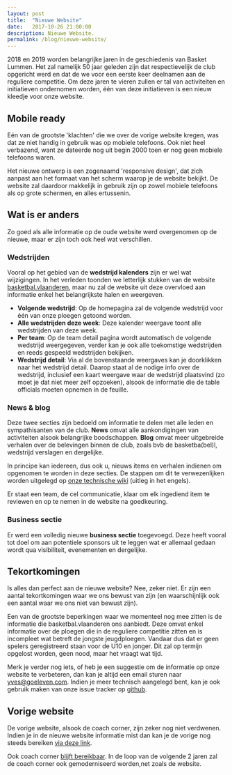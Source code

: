 ```yaml
---
layout: post
title:  "Nieuwe Website"
date:   2017-10-26 21:00:00
description: Nieuwe Website.
permalink: /blog/nieuwe-website/
---
```


2018 en 2019 worden belangrijke jaren in de geschiedenis van Basket Lummen. Het zal namelijk 50 jaar geleden zijn dat respectievelijk de club opgericht werd en dat de we voor een eerste keer deelnamen aan de reguliere competitie. Om deze jaren te vieren zullen er tal van activiteiten en initiatieven ondernomen worden, één van deze initiatieven is een nieuw kleedje voor onze website.

## Mobile ready

Eén van de grootste 'klachten' die we over de vorige website kregen, was dat ze niet handig in gebruik was op mobiele telefoons. Ook niet heel verbazend, want ze dateerde nog uit begin 2000 toen er nog geen mobiele telefoons waren.

Het nieuwe ontwerp is een zogenaamd 'responsive design', dat zich aanpast aan het formaat van het scherm waarop je de website bekijkt. De website zal daardoor makkelijk in gebruik zijn op zowel mobiele telefoons als op grote schermen, en alles ertussenin.

## Wat is er anders

Zo goed als alle informatie op de oude website werd overgenomen op de nieuwe, maar er zijn toch ook heel wat verschillen.

### Wedstrijden

Vooral op het gebied van de **wedstrijd kalenders** zijn er wel wat wijzigingen. In het verleden toonden we letterlijk stukken van de website [basketbal.vlaanderen](http://www.basketbal.vlaanderen/), maar nu zal de website uit deze overvloed aan informatie enkel het belangrijkste halen en weergeven.

* **Volgende wedstrijd**: Op de homepagina zal de volgende wedstrijd voor één van onze ploegen getoond worden.
* **Alle wedstrijden deze week**: Deze kalender weergave toont alle wedstrijden van deze week.
* **Per team**: Op de team detail pagina wordt automatisch de volgende wedstrijd weergegeven, verder kan je ook alle toekomstige wedstrijden en reeds gespeeld wedstrijden bekijken.
* **Wedstrijd detail**: Via al de bovenstaande weergaves kan je doorklikken naar het wedstrijd detail. Daarop staat al de nodige info over de wedstrijd, inclusief een kaart weergave waar de wedstrijd plaatsvind (zo moet je dat niet meer zelf opzoeken), alsook de informatie die de table officials moeten opnemen in de feuille.

### News & blog

Deze twee secties zijn bedoeld om informatie te delen met alle leden en sympathisanten van de club. **News** omvat alle aankondigingen van activiteiten alsook belangrijke boodschappen. **Blog** omvat meer uitgebreide verhalen over de belevingen binnen de club, zoals bvb de basketba(bel)l, wedstrijd verslagen en dergelijke.

In principe kan iedereen, dus ook u, nieuws items en verhalen indienen om opgenomen te worden in deze secties. De stappen om dit te verwezenlijken worden uitgelegd op [onze technische wiki](https://github.com/yvesgoeleven/BasketLummen/wiki) (uitleg in het engels).

Er staat een team, de cel communicatie, klaar om elk ingediend item te reviewen en op te nemen in de website na goedkeuring.

### Business sectie

Er werd een volledig nieuwe **business sectie** toegevoegd. Deze heeft vooral tot doel om aan potentiele sponsors uit te leggen wat er allemaal gedaan wordt qua visibiliteit, evenementen en dergelijke.

## Tekortkomingen

Is alles dan perfect aan de nieuwe website? Nee, zeker niet. Er zijn een aantal tekortkomingen waar we ons bewust van zijn (en waarschijnlijk ook een aantal waar we ons niet van bewust zijn).

Een van de grootste beperkingen waar we momenteel nog mee zitten is de informatie die basketbal.vlaanderen ons aanbiedt. Deze omvat enkel informatie over de ploegen die in de reguliere competitie zitten en is incompleet wat betreft de jongste jeugdploegen. Vandaar dus dat er geen spelers geregistreerd staan voor de U10 en jonger. Dit zal op termijn opgelost worden, geen nood, maar het vraagt wat tijd.

Merk je verder nog iets, of heb je een suggestie om de informatie op onze website te verbeteren, dan kan je altijd een email sturen naar [yves@goeleven.com](mailto://yves@goeleven.com). Indien je meer technisch aangelegd bent, kan je ook gebruik maken van onze issue tracker op [github](https://github.com/yvesgoeleven/BasketLummen/issues).

## Vorige website

De vorige website, alsook de coach corner, zijn zeker nog niet verdwenen. Indien je in de nieuwe website informatie mist dan kan je de vorige nog steeds bereiken [via deze link](/b/). 

Ook coach corner [blijft bereikbaar](/b/ccorner). In de loop van de volgende 2 jaren zal de coach corner ook gemoderniseerd worden,net zoals de website.

